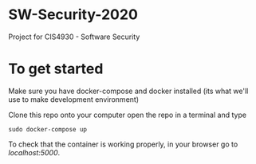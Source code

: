 # SW-Security-2020
Project for CIS4930 - Software Security


# To get started
Make sure you have docker-compose and docker installed (its what we'll use to make development environment)

Clone this repo onto your computer
open the repo in a terminal and type
```
sudo docker-compose up
```

To check that the container is working properly, in your browser go to *localhost:5000*.